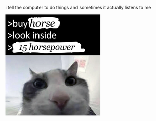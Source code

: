 i tell the computer to do things and sometimes it actually listens to me
<!--START_SECTION:update_image-->
<img src=https://raw.githubusercontent.com/sneakykestrel/sneakykestrel/main/.github/images/horsepower.png height="" width="300" align=left alt=kitty />
<!--END_SECTION:update_image-->

